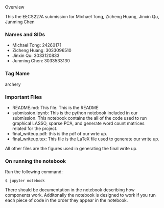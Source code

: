 Overview

This the EECS227A submission for Michael Tong, Zicheng Huang, Jinxin Qu, Junming Chen

### Names and SIDs

* Michael Tong: 24260171
* Zicheng Huang: 3033096510
* Jinxin Qu: 3033120833
* Junming Chen: 3033533130

### Tag Name

archery

### Important Files

 * README.md: This file. This is the README
 * submission.ipynb: This is the python notebook included in our submission. This notebook contains the all of the code used to run graphical LASSO, sparse PCA, and generate word count matrices related for the project.
 * final_writeup.pdf: this is the pdf of our wrte up.
 * final_writeup.tex: This file is the LaTeX file used to generate our write up.
 
All other files are the figures used in generating the final write up.

### On running the notebook

Run the following command:

```
$ jupyter notebook
```

There should be documentation in the notebook describing how components work. Additonally the notebook is designed to work if you run each piece of code in the order they appear in the notebook.


